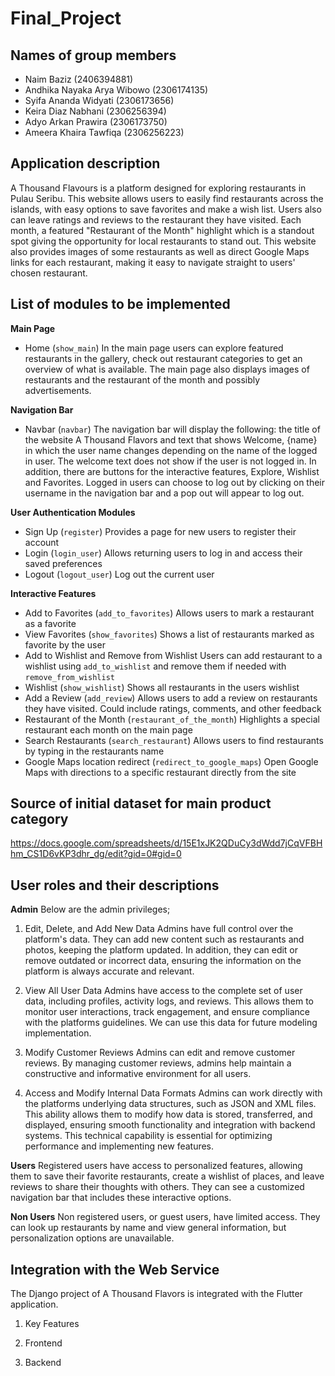 # Final_Project


## **Names of group members**
- Naim Baziz (2406394881)
- Andhika Nayaka Arya Wibowo (2306174135)
- Syifa Ananda Widyati (2306173656)
- Keira Diaz Nabhani (2306256394)
- Adyo Arkan Prawira (2306173750)
- Ameera Khaira Tawfiqa (2306256223)


## **Application description**
A Thousand Flavours is a platform designed for exploring restaurants in Pulau Seribu. This website allows users to easily find restaurants across the islands, with easy options to save favorites and make a wish list. Users also can leave ratings and reviews to the restaurant they have visited. Each month, a featured "Restaurant of the Month" highlight which is a standout spot giving the opportunity for local restaurants to stand out. This website also provides images of some restaurants as well as direct Google Maps links for each restaurant, making it easy to navigate straight to users' chosen restaurant.


## **List of modules to be implemented**
**Main Page**
- Home (```show_main```)
In the main page users can explore featured restaurants in the gallery, check out restaurant categories to get an overview of what is available. The main page also displays images of restaurants and the restaurant of the month and possibly advertisements.

**Navigation Bar**
- Navbar (```navbar```)
The navigation bar will display the following: the title of the website A Thousand Flavors and text that shows Welcome, {name} in which the user name changes depending on the name of the logged in user. The welcome text does not show if the user is not logged in. In addition, there are buttons for the interactive features, Explore, Wishlist and Favorites.
Logged in users can choose to log out by clicking on their username in the navigation bar and a pop out will appear to log out.

**User Authentication Modules**
- Sign Up (```register```)
Provides a page for new users to register their account
- Login (```login_user```)
Allows returning users to log in and access their saved preferences
- Logout (```logout_user```)
Log out the current user

**Interactive Features**
- Add to Favorites (```add_to_favorites```)
Allows users to mark a restaurant as a favorite
- View Favorites (```show_favorites```)
Shows a list of restaurants marked as favorite by the user
- Add to Wishlist and Remove from Wishlist
Users can add restaurant to a wishlist using ```add_to_wishlist``` and remove them if needed with ```remove_from_wishlist```
- Wishlist (```show_wishlist```)
Shows all restaurants in the users wishlist
- Add a Review (```add_review```)
Allows users to add a review on restaurants they have visited. Could include ratings, comments, and other feedback
- Restaurant of the Month (```restaurant_of_the_month```)
Highlights a special restaurant each month on the main page
- Search Restaurants (```search_restaurant```)
Allows users to find restaurants by typing in the restaurants name
- Google Maps location redirect (```redirect_to_google_maps```)
Open Google Maps with directions to a specific restaurant directly from the site

## **Source of initial dataset for main product category**
https://docs.google.com/spreadsheets/d/15E1xJK2QDuCy3dWdd7jCqVFBHhm_CS1D6vKP3dhr_dg/edit?gid=0#gid=0


## **User roles and their descriptions**


**Admin**
Below are the admin privileges;


1. Edit, Delete, and Add New Data
Admins have full control over the platform's data. They can add new content such as restaurants and photos, keeping the platform updated. In addition, they can edit or remove outdated or incorrect data, ensuring the information on the platform is always accurate and relevant.


2. View All User Data
Admins have access to the complete set of user data, including profiles, activity logs, and reviews. This allows them to monitor user interactions, track engagement, and ensure compliance with the platforms guidelines. We can use this data for future modeling implementation.


3. Modify Customer Reviews
Admins can edit and remove customer reviews. By managing customer reviews, admins help maintain a constructive and informative environment for all users.

4. Access and Modify Internal Data Formats
Admins can work directly with the platforms underlying data structures, such as JSON and XML files. This ability allows them to modify how data is stored, transferred, and displayed, ensuring smooth functionality and integration with backend systems. This technical capability is essential for optimizing performance and implementing new features.


**Users**
Registered users have access to personalized features, allowing them to save their favorite restaurants, create a wishlist of places, and leave reviews to share their thoughts with others. They can see a customized navigation bar that includes these interactive options.


**Non Users**
Non registered users, or guest users, have limited access. They can look up restaurants by name and view general information, but personalization options are unavailable. 



## **Integration with the Web Service**
The Django project of A Thousand Flavors is integrated with the Flutter application. 

1. Key Features

2. Frontend

3. Backend
